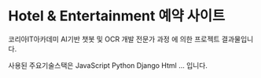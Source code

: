 # Hotel & Entertainment 예약 사이트

코리아IT아카데미
AI기반 챗봇 및 OCR 개발 전문가 과정 에 의한 프로젝트 결과물입니다.

사용된 주요기술스택은
JavaScript
Python
Django
Html
...
입니다.

